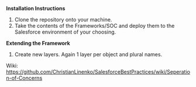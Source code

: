 **Installation Instructions**
1. Clone the repository onto your machine.
2. Take the contents of the Frameworks/SOC and deploy them to the Salesforce environment of your choosing.

**Extending the Framework** 
1. Create new layers. Again 1 layer per object and plural names.

Wiki: https://github.com/ChristianLinenko/SalesforceBestPractices/wiki/Seperation-of-Concerns
